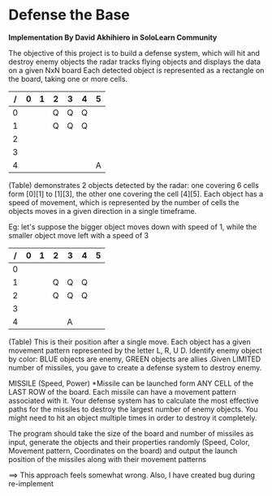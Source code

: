 # Defense the Base
**Implementation By David Akhihiero in SoloLearn Community**

The objective of this project is to build a defense system, which will hit and destroy enemy objects the radar tracks flying objects and displays the data on a given NxN board
Each detected object is represented as a rectangle on the board, taking one or more cells.

/   | 0   | 1   | 2   | 3   | 4   | 5
--- | --- | --- | --- | --- | --- | ---
0   |     |     | Q   | Q   | Q   |
1   |     |     | Q   | Q   | Q   |
2   |     |     |     |     |     |
3   |     |     |     |     |     |
4   |     |     |     |     |     | A

(Table) demonstrates 2 objects detected by the radar: one covering 6 cells form [0][1] to [1][3], the other one covering the cell [4][5]. Each object has a speed of movement, which is represented by the number of cells the objects moves in a given direction in a single timeframe.

Eg: let's suppose the bigger object moves down with speed of 1, while the smaller object move left with a speed of 3

/   | 0   | 1   | 2   | 3   | 4   | 5
--- | --- | --- | --- | --- | --- | ---
0   |     |     |     |     |     |
1   |     |     | Q   | Q   | Q   |
2   |     |     | Q   | Q   | Q   |
3   |     |     |     |     |     |
4   |     |     |     | A   |     |

(Table) This is their position after a single move. Each object has a given movement pattern represented by the letter L, R, U D. Identify enemy object by color: BLUE objects are enemy, GREEN objects are allies
.Given LIMITED number of missiles, you gave to create a defense system to destroy enemy.

MISSILE (Speed, Power)
*Missile can be launched form ANY CELL of the LAST ROW of the board. Each missile can have a movement pattern associated with it. Your defense system has to calculate the most effective paths for the missiles to destroy the largest number of enemy objects. You might need to hit an object multiple times in order to destroy it completely.

The program should take the size of the board and number of missiles as input, generate the objects and their  properties randomly (Speed, Color, Movement pattern, Coordinates on the board) and output the launch position of the missiles along with their movement patterns

==> This approach feels somewhat wrong. Also, I have created bug during re-implement
